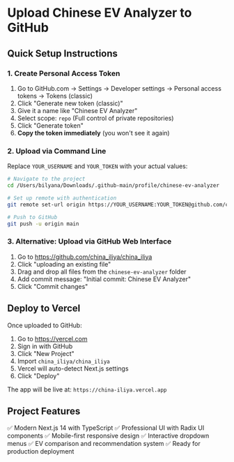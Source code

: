 # Upload Chinese EV Analyzer to GitHub

## Quick Setup Instructions

### 1. Create Personal Access Token
1. Go to GitHub.com → Settings → Developer settings → Personal access tokens → Tokens (classic)
2. Click "Generate new token (classic)"
3. Give it a name like "Chinese EV Analyzer"
4. Select scope: `repo` (Full control of private repositories)
5. Click "Generate token"
6. **Copy the token immediately** (you won't see it again)

### 2. Upload via Command Line
Replace `YOUR_USERNAME` and `YOUR_TOKEN` with your actual values:

```bash
# Navigate to the project
cd /Users/bilyana/Downloads/.github-main/profile/chinese-ev-analyzer

# Set up remote with authentication
git remote set-url origin https://YOUR_USERNAME:YOUR_TOKEN@github.com/china_iliya/china_iliya.git

# Push to GitHub
git push -u origin main
```

### 3. Alternative: Upload via GitHub Web Interface
1. Go to https://github.com/china_iliya/china_iliya
2. Click "uploading an existing file"
3. Drag and drop all files from the `chinese-ev-analyzer` folder
4. Add commit message: "Initial commit: Chinese EV Analyzer"
5. Click "Commit changes"

## Deploy to Vercel

Once uploaded to GitHub:

1. Go to https://vercel.com
2. Sign in with GitHub
3. Click "New Project"
4. Import `china_iliya/china_iliya`
5. Vercel will auto-detect Next.js settings
6. Click "Deploy"

The app will be live at: `https://china-iliya.vercel.app`

## Project Features

✅ Modern Next.js 14 with TypeScript
✅ Professional UI with Radix UI components
✅ Mobile-first responsive design
✅ Interactive dropdown menus
✅ EV comparison and recommendation system
✅ Ready for production deployment
